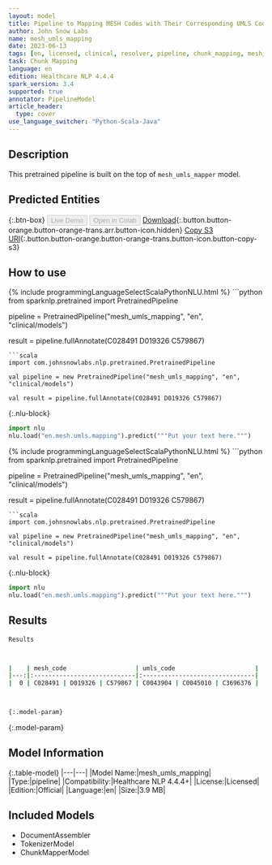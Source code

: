 ```yaml
---
layout: model
title: Pipeline to Mapping MESH Codes with Their Corresponding UMLS Codes
author: John Snow Labs
name: mesh_umls_mapping
date: 2023-06-13
tags: [en, licensed, clinical, resolver, pipeline, chunk_mapping, mesh, umls]
task: Chunk Mapping
language: en
edition: Healthcare NLP 4.4.4
spark_version: 3.4
supported: true
annotator: PipelineModel
article_header:
  type: cover
use_language_switcher: "Python-Scala-Java"
---
```


## Description

This pretrained pipeline is built on the top of `mesh_umls_mapper` model.

## Predicted Entities



{:.btn-box}
<button class="button button-orange" disabled>Live Demo</button>
<button class="button button-orange" disabled>Open in Colab</button>
[Download](https://s3.amazonaws.com/auxdata.johnsnowlabs.com/clinical/models/mesh_umls_mapping_en_4.4.4_3.4_1686674448528.zip){:.button.button-orange.button-orange-trans.arr.button-icon.hidden}
[Copy S3 URI](s3://auxdata.johnsnowlabs.com/clinical/models/mesh_umls_mapping_en_4.4.4_3.4_1686674448528.zip){:.button.button-orange.button-orange-trans.button-icon.button-copy-s3}

## How to use

<div class="tabs-box" markdown="1">
{% include programmingLanguageSelectScalaPythonNLU.html %}
```python
from sparknlp.pretrained import PretrainedPipeline

pipeline = PretrainedPipeline("mesh_umls_mapping", "en", "clinical/models")

result = pipeline.fullAnnotate(C028491 D019326 C579867)
```
```scala
import com.johnsnowlabs.nlp.pretrained.PretrainedPipeline

val pipeline = new PretrainedPipeline("mesh_umls_mapping", "en", "clinical/models")

val result = pipeline.fullAnnotate(C028491 D019326 C579867)
```


{:.nlu-block}
```python
import nlu
nlu.load("en.mesh.umls.mapping").predict("""Put your text here.""")
```

</div>

<div class="tabs-box" markdown="1">
{% include programmingLanguageSelectScalaPythonNLU.html %}
```python
from sparknlp.pretrained import PretrainedPipeline

pipeline = PretrainedPipeline("mesh_umls_mapping", "en", "clinical/models")

result = pipeline.fullAnnotate(C028491 D019326 C579867)
```
```scala
import com.johnsnowlabs.nlp.pretrained.PretrainedPipeline

val pipeline = new PretrainedPipeline("mesh_umls_mapping", "en", "clinical/models")

val result = pipeline.fullAnnotate(C028491 D019326 C579867)
```

{:.nlu-block}
```python
import nlu
nlu.load("en.mesh.umls.mapping").predict("""Put your text here.""")
```
</div>

## Results

```bash
Results



|    | mesh_code                   | umls_code                      |
|---:|:----------------------------|:-------------------------------|
|  0 | C028491 | D019326 | C579867 | C0043904 | C0045010 | C3696376 |



{:.model-param}
```

{:.model-param}
## Model Information

{:.table-model}
|---|---|
|Model Name:|mesh_umls_mapping|
|Type:|pipeline|
|Compatibility:|Healthcare NLP 4.4.4+|
|License:|Licensed|
|Edition:|Official|
|Language:|en|
|Size:|3.9 MB|

## Included Models

- DocumentAssembler
- TokenizerModel
- ChunkMapperModel
